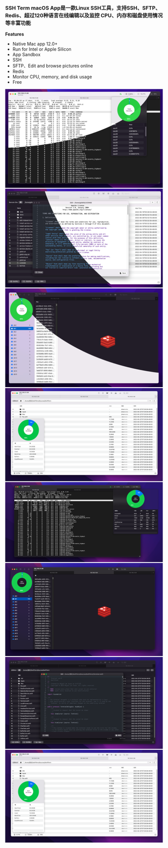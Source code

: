 ### SSH Term macOS App是一款Linux SSH工具，支持SSH、SFTP、Redis、超过120种语言在线编辑以及监控 CPU、内存和磁盘使用情况等丰富功能


**Features**

- Native Mac app 12.0+
- Run for Intel or Apple Silicon
- App Sandbox
- SSH
- SFTP、Edit and browse pictures online
- Redis
- Monitor CPU, memory, and disk usage
- Free
<img alt="" src="demo/ssh.png">
<img alt="" src="demo/sftp.png">
<img alt="" src="demo/redis.png">
<img alt="" src="demo/4.png">
<img alt="" src="demo/1.png">
<img alt="" src="demo/2.png">
<img alt="" src="demo/3.png">
<img alt="" src="demo/4.png">

